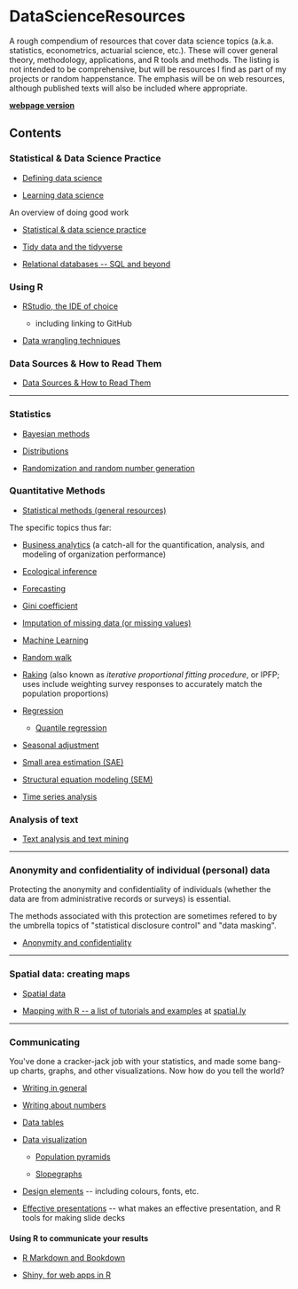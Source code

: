 # DataScienceResources

A rough compendium of resources that cover data science topics (a.k.a. statistics, econometrics, actuarial science, etc.). These will cover general theory, methodology, applications, and R tools and methods. The listing is not intended to be comprehensive, but will be resources I find as part of my projects or random happenstance. The emphasis will be on web resources, although published texts will also be included where appropriate.

**[webpage version](http://monkmanmh.github.io/DataScienceResources/)**

## Contents

### Statistical & Data Science Practice

* [Defining data science](docs/DataScience.md)

* [Learning data science](docs/Learning.md)

An overview of doing good work

* [Statistical & data science practice](docs/StatisticalPractice.md)

* [Tidy data and the tidyverse](docs/TidyData.md)

* [Relational databases -- SQL and beyond](docs/RelationalDatabases.md)


### Using R

* [RStudio, the IDE of choice](docs/RStudio.md)

  - including linking to GitHub

* [Data wrangling techniques](docs/DataWrangling.md)


### Data Sources & How to Read Them

* [Data Sources & How to Read Them](docs/DataSources.md)


***
### Statistics

* [Bayesian methods](docs/Bayesian.md)

* [Distributions](docs/Distributions.md)

* [Randomization and random number generation](docs/Random.md)


### Quantitative Methods

* [Statistical methods (general resources)](docs/StatisticalMethods.md)

The specific topics thus far:

* [Business analytics](docs/BusinessAnalytics.md) (a catch-all for the quantification, analysis, and modeling of organization performance)

* [Ecological inference](docs/EcologicalInference.md)

* [Forecasting](docs/Forecasting.md)

* [Gini coefficient](docs/GiniCoefficient.md)

* [Imputation of missing data (or missing values)](docs/MissingValue-Imputation.md)

* [Machine Learning](docs/MachineLearning.md)

* [Random walk](docs/RandomWalk.md)

* [Raking](docs/Raking.md) (also known as _iterative proportional fitting procedure_, or IPFP; uses include weighting survey responses to accurately match the population proportions)

* [Regression](docs/Regression.md)

  - [Quantile regression](docs/QuantileRegression.md)

* [Seasonal adjustment](docs/SeasonalAdjustment.md)

* [Small area estimation (SAE)](docs/SmallAreaEstimation.md)

* [Structural equation modeling (SEM)](docs/SEM.md)

* [Time series analysis](docs/TimeSeries.md)





### Analysis of text

* [Text analysis and text mining](docs/TextAnalysis.md)


***


### Anonymity and confidentiality of individual (personal) data

Protecting the anonymity and confidentiality of individuals (whether the data are from administrative records or surveys) is essential.

The methods associated with this protection are sometimes refered to by the umbrella topics of "statistical disclosure control" and "data masking".

* [Anonymity and confidentiality](docs/Anonymity_Confidentiality.md)


***

### Spatial data: creating maps

* [Spatial data](docs/SpatialData.md)

* [Mapping with R -- a list of tutorials and examples](http://spatial.ly/r/) at [spatial.ly](http://spatial.ly/)


***

### Communicating

You've done a cracker-jack job with your statistics, and made some bang-up charts, graphs, and other visualizations. Now how do you tell the world? 

* [Writing in general](docs/Writing.md)

* [Writing about numbers](docs/Writing-about-numbers.md)

* [Data tables](docs/Data_Tables.md)

* [Data visualization](docs/Data_Visualization.md)

  - [Population pyramids](docs/Data_Visualization_PopulationPyramids.md)

  - [Slopegraphs](docs/Data_Visualization_Slopegraphs.md)

* [Design elements](docs/Design.md) -- including colours, fonts, etc.

* [Effective presentations](docs/Presentations.md) -- what makes an effective presentation, and R tools for making slide decks


#### Using R to communicate your results

* [R Markdown and Bookdown](docs/RMarkdown.md)

* [Shiny, for web apps in R](docs/Shiny.md)



